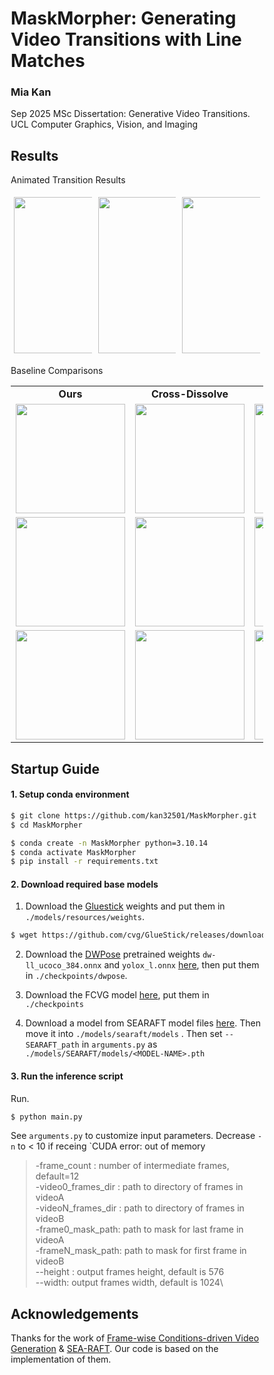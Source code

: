 # MaskMorpher: Generating Video Transitions with Line Matches
### Mia Kan

Sep 2025
MSc Dissertation: Generative Video Transitions. UCL Computer Graphics, Vision, and Imaging

## Results

Animated Transition Results

<style>
* {
  box-sizing: border-box;
}

.column {
  float: left;
  width: 33.33%;
  padding: 5px;
}

/* Clearfix (clear floats) */
.row::after {
  content: "";
  clear: both;
  display: table;
}
</style>

<div class="row">
  <div class="column">
    <img src=readme_results/tshirt_to_street_ours.gif width="250">
  </div>
  <div class="column">
    <img src=readme_results/drill_wakeboard.gif width="250">
  </div>
  <div class="column">
    <img src=readme_results/fish_lioness.gif width="250">
  </div>
</div>

Baseline Comparisons

<table class="center">
    <tr style="font-weight: bolder;text-align:center;">
        <td>Ours</td>
        <td>Cross-Dissolve</td>
        <td><a href="https://arxiv.org/abs/2312.07409">DiffMorpher</td>
        <td><a href="https://arxiv.org/abs/2111.14818">Blended Diffusion</a></td>
    </tr>
  <tr>
  <td>
    <img src=readme_results/turtle_tiger_ours.gif width="175">
  </td>
  <td>
    <img src=readme_results/turtle_tiger_xdis.gif width="175">
  </td>
  <td>
    <img src=readme_results/turtle_tiger_DM.gif width="175">
  </td>
  <td>
    <img src=readme_results/turtle_tiger_BD.gif width="175">
  </td>
  </tr>
  <tr>
  <td>
    <img src=readme_results/f1_surf_ours.gif width="175">
  </td>
  <td>
    <img src=readme_results/f1_surf_xdis.gif width="175">
  </td>
  <td>
    <img src=readme_results/f1_surf_DM.gif width="175">
  </td>
  <td>
    <img src=readme_results/f1_surf_BD.gif width="175">
  </td>
  </tr>
  <tr>
  <td>
    <img src=readme_results/skyscraper_heliski_ours.gif width="175">
  </td>
  <td>
    <img src=readme_results/skyscraper_heliski_xdis.gif width="175">
  </td>
  <td>
    <img src=readme_results/skyscraper_heliski_DM.gif width="175">
  </td>
  <td>
    <img src=readme_results/skyscraper_heliski_BD.gif width="175">
  </td>
  </tr> 
</table>



## Startup Guide
#### 1. Setup conda environment

```bash
$ git clone https://github.com/kan32501/MaskMorpher.git
$ cd MaskMorpher
```

```bash
$ conda create -n MaskMorpher python=3.10.14
$ conda activate MaskMorpher
$ pip install -r requirements.txt
```

#### 2. Download required base models

1. Download the [Gluestick](https://github.com/cvg/GlueStick) weights and put them in `./models/resources/weights`.

```bash
$ wget https://github.com/cvg/GlueStick/releases/download/v0.1_arxiv/checkpoint_GlueStick_MD.tar -P models/resources/weights
```

2. Download the  [DWPose](https://github.com/IDEA-Research/DWPose) pretrained weights `dw-ll_ucoco_384.onnx` and `yolox_l.onnx` [here](https://drive.google.com/drive/folders/1Ftv-jR4R8VtnOyy38EVLRa0yLz0-BnUY?usp=sharing), then put them in `./checkpoints/dwpose`. 

3. Download the FCVG model [here](https://drive.google.com/drive/folders/1qIvr9WO8qk3NUdztxweTmexfkHt8oRDB?usp=sharing), put them in `./checkpoints`

4. Download a model from SEARAFT model files [here](https://drive.google.com/drive/folders/1YLovlvUW94vciWvTyLf-p3uWscbOQRWW). Then move it into `./models/searaft/models` . Then set `--SEARAFT_path` in `arguments.py` as `./models/SEARAFT/models/<MODEL-NAME>.pth`

#### 3. Run the inference script

Run.

```bash
$ python main.py
```

See `arguments.py` to customize input parameters. Decrease `-n` to < 10 if receing `CUDA error: out of memory

>   -frame_count : number of intermediate frames, default=12\
>   -video0_frames_dir : path to directory of frames in videoA\
>   -videoN_frames_dir : path to directory of frames in videoB\
>   -frame0_mask_path: path to mask for last frame in videoA\
>   -frameN_mask_path: path to mask for first frame in videoB\
>   --height : output frames height, default is 576\
>   --width: output frames width, default is 1024\


## Acknowledgements

Thanks for the work of [Frame-wise Conditions-driven Video Generation](https://github.com/Tian-one/FCVG) &  [SEA-RAFT](https://github.com/princeton-vl/SEA-RAFT?tab=readme-ov-file). Our code is based on the implementation of them.
